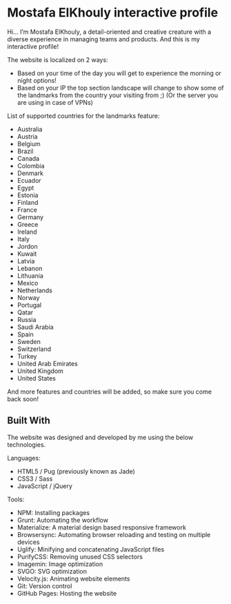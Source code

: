 # Mostafa ElKhouly interactive profile
Hi... I’m Mostafa ElKhouly, a detail-oriented and creative creature with a diverse experience in managing teams and products. And this is my interactive profile!

The website is localized on 2 ways:
* Based on your time of the day you will get to experience the morning or night options!
* Based on your IP the top section landscape will change to show some of the landmarks from the country your visiting from ;) (Or the server you are using in case of VPNs)

List of supported countries for the landmarks feature:
* Australia
* Austria
* Belgium
* Brazil
* Canada
* Colombia
* Denmark
* Ecuador
* Egypt
* Estonia
* Finland
* France
* Germany
* Greece
* Ireland
* Italy
* Jordon
* Kuwait
* Latvia
* Lebanon
* Lithuania
* Mexico
* Netherlands
* Norway
* Portugal
* Qatar
* Russia
* Saudi Arabia
* Spain
* Sweden
* Switzerland
* Turkey
* United Arab Emirates
* United Kingdom
* United States

And more features and countries will be added, so make sure you come back soon!

## Built With
The website was designed and developed by me using the below technologies.

Languages:
* HTML5 / Pug (previously known as Jade)
* CSS3 / Sass
* JavaScript / jQuery

Tools:
* NPM: Installing packages
* Grunt: Automating the workflow
* Materialize: A material design based responsive framework
* Browsersync: Automating browser reloading and testing on multiple devices
* Uglify: Minifying and concatenating JavaScript files
* PurifyCSS: Removing unused CSS selectors
* Imagemin: Image optimization
* SVGO: SVG optimization
* Velocity.js: Animating website elements
* Git: Version control
* GitHub Pages: Hosting the website